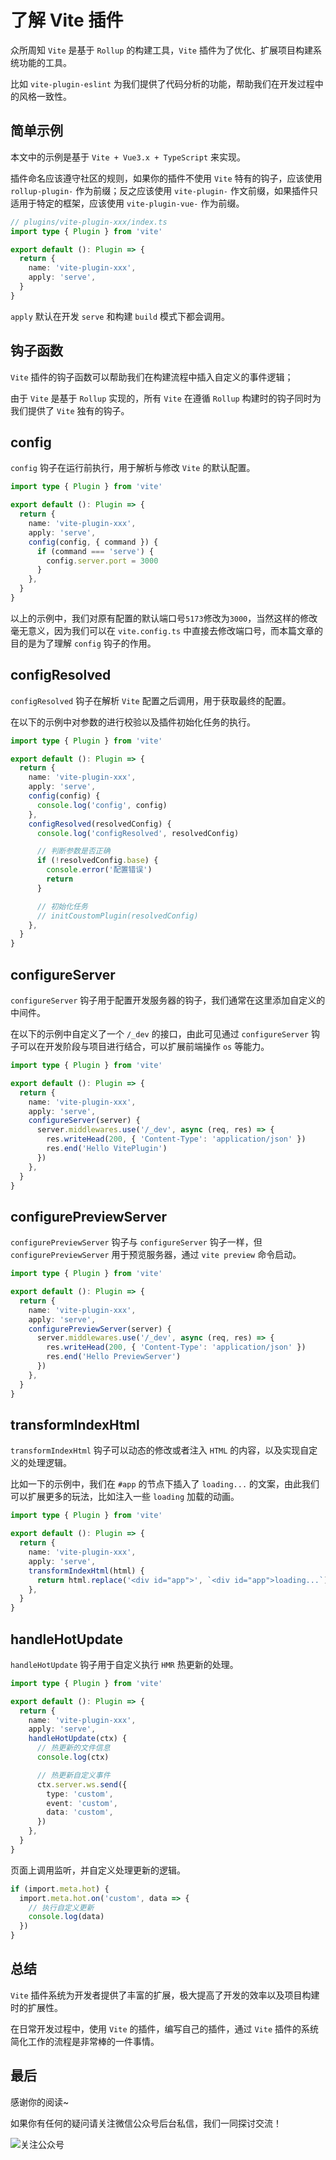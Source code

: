 # 了解 Vite 插件

众所周知 `Vite` 是基于 `Rollup` 的构建工具，`Vite` 插件为了优化、扩展项目构建系统功能的工具。

比如 `vite-plugin-eslint` 为我们提供了代码分析的功能，帮助我们在开发过程中的风格一致性。

## 简单示例

本文中的示例是基于 `Vite + Vue3.x + TypeScript` 来实现。

插件命名应该遵守社区的规则，如果你的插件不使用 `Vite` 特有的钩子，应该使用 `rollup-plugin-` 作为前缀；反之应该使用 `vite-plugin-` 作文前缀，如果插件只适用于特定的框架，应该使用 `vite-plugin-vue-` 作为前缀。

```typescript
// plugins/vite-plugin-xxx/index.ts
import type { Plugin } from 'vite'

export default (): Plugin => {
  return {
    name: 'vite-plugin-xxx',
    apply: 'serve',
  }
}
```

`apply` 默认在开发 `serve` 和构建 `build` 模式下都会调用。

## 钩子函数

`Vite` 插件的钩子函数可以帮助我们在构建流程中插入自定义的事件逻辑；

由于 `Vite` 是基于 `Rollup` 实现的，所有 `Vite` 在遵循 `Rollup` 构建时的钩子同时为我们提供了 `Vite` 独有的钩子。

## config

`config` 钩子在运行前执行，用于解析与修改 `Vite` 的默认配置。

```typescript
import type { Plugin } from 'vite'

export default (): Plugin => {
  return {
    name: 'vite-plugin-xxx',
    apply: 'serve',
    config(config, { command }) {
      if (command === 'serve') {
        config.server.port = 3000
      }
    },
  }
}
```

以上的示例中，我们对原有配置的默认端口号`5173`修改为`3000`，当然这样的修改毫无意义，因为我们可以在 `vite.config.ts` 中直接去修改端口号，而本篇文章的目的是为了理解 `config` 钩子的作用。

## configResolved

`configResolved` 钩子在解析 `Vite` 配置之后调用，用于获取最终的配置。

在以下的示例中对参数的进行校验以及插件初始化任务的执行。

```typescript
import type { Plugin } from 'vite'

export default (): Plugin => {
  return {
    name: 'vite-plugin-xxx',
    apply: 'serve',
    config(config) {
      console.log('config', config)
    },
    configResolved(resolvedConfig) {
      console.log('configResolved', resolvedConfig)

      // 判断参数是否正确
      if (!resolvedConfig.base) {
        console.error('配置错误')
        return
      }

      // 初始化任务
      // initCoustomPlugin(resolvedConfig)
    },
  }
}
```

## configureServer

`configureServer` 钩子用于配置开发服务器的钩子，我们通常在这里添加自定义的中间件。

在以下的示例中自定义了一个 `/_dev` 的接口，由此可见通过 `configureServer` 钩子可以在开发阶段与项目进行结合，可以扩展前端操作 `os` 等能力。

```typescript
import type { Plugin } from 'vite'

export default (): Plugin => {
  return {
    name: 'vite-plugin-xxx',
    apply: 'serve',
    configureServer(server) {
      server.middlewares.use('/_dev', async (req, res) => {
        res.writeHead(200, { 'Content-Type': 'application/json' })
        res.end('Hello VitePlugin')
      })
    },
  }
}
```

## configurePreviewServer

`configurePreviewServer` 钩子与 `configureServer` 钩子一样，但 `configurePreviewServer` 用于预览服务器，通过 `vite preview` 命令启动。

```typescript
import type { Plugin } from 'vite'

export default (): Plugin => {
  return {
    name: 'vite-plugin-xxx',
    apply: 'serve',
    configurePreviewServer(server) {
      server.middlewares.use('/_dev', async (req, res) => {
        res.writeHead(200, { 'Content-Type': 'application/json' })
        res.end('Hello PreviewServer')
      })
    },
  }
}
```

## transformIndexHtml

`transformIndexHtml` 钩子可以动态的修改或者注入 `HTML` 的内容，以及实现自定义的处理逻辑。

比如一下的示例中，我们在 `#app` 的节点下插入了 `loading...` 的文案，由此我们可以扩展更多的玩法，比如注入一些 `loading` 加载的动画。

```typescript
import type { Plugin } from 'vite'

export default (): Plugin => {
  return {
    name: 'vite-plugin-xxx',
    apply: 'serve',
    transformIndexHtml(html) {
      return html.replace('<div id="app">', `<div id="app">loading...`)
    },
  }
}
```

## handleHotUpdate

`handleHotUpdate` 钩子用于自定义执行 `HMR` 热更新的处理。

```typescript
import type { Plugin } from 'vite'

export default (): Plugin => {
  return {
    name: 'vite-plugin-xxx',
    apply: 'serve',
    handleHotUpdate(ctx) {
      // 热更新的文件信息
      console.log(ctx)

      // 热更新自定义事件
      ctx.server.ws.send({
        type: 'custom',
        event: 'custom',
        data: 'custom',
      })
    },
  }
}
```

页面上调用监听，并自定义处理更新的逻辑。

```typescript
if (import.meta.hot) {
  import.meta.hot.on('custom', data => {
    // 执行自定义更新
    console.log(data)
  })
}
```

## 总结

`Vite` 插件系统为开发者提供了丰富的扩展，极大提高了开发的效率以及项目构建时的扩展性。

在日常开发过程中，使用 `Vite` 的插件，编写自己的插件，通过 `Vite` 插件的系统简化工作的流程是非常棒的一件事情。

## 最后

感谢你的阅读~

如果你有任何的疑问请关注微信公众号后台私信，我们一同探讨交流！

![关注公众号](/assets/subscription.webp)
